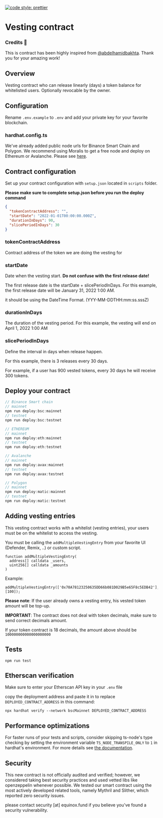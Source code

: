 [![code style: prettier](https://img.shields.io/badge/code_style-prettier-ff69b4.svg)](https://github.com/prettier/prettier)

# Vesting contract

### Credits 📄

This is contract has been highly inspired from [@abdelhamidbakhta](https://github.com/abdelhamidbakhta/token-vesting-contracts). Thank you for your amazing work!

## Overview

Vesting contract who can release linearly (days) a token balance for whitelisted users.
Optionally revocable by the owner.

## Configuration

Rename `.env.example` to `.env` and add your private key for your favorite blockchain.

### hardhat.config.ts

We've already added public node urls for Binance Smart Chain and Polygon.
We recommend using Moralis to get a free node and deploy on Ethereum or Avalanche. Please see [here](https://docs.moralis.io/speedy-nodes/connecting-to-rpc-nodes/connect-to-eth-node).

## Contract configuration

Set up your contract configuration with `setup.json` located in `scripts` folder.

**Please make sure to complete setup.json before you run the deploy command**

```json
{
  "tokenContractAddress": "",
  "startDate": "2022-01-01T00:00:00.000Z",
  "durationInDays": 90,
  "slicePeriodInDays": 30
}
```

### tokenContractAddress

Contract address of the token we are doing the vesting for

### startDate

Date when the vesting start. **Do not confuse with the first release date!**

The first release date is the startDate + slicePeriodInDays. For this example, the first release date will be January 31, 2022 1:00 AM.

it should be using the DateTime Format. (YYY-MM-DDTHH:mm:ss.sssZ)

### durationInDays

The duration of the vesting period. For this example, the vesting will end on April 1, 2022 1:00 AM

### slicePeriodInDays

Define the interval in days when release happen.

For this example, there is 3 releases every 30 days.

For example, if a user has 900 vested tokens, every 30 days he will receive 300 tokens.

## Deploy your contract

```javascript
// Binance Smart chain
// mainnet
npm run deploy:bsc:mainnet
// testnet
npm run deploy:bsc:testnet

// ETHEREUM
// mainnet
npm run deploy:eth:mainnet
// testnet
npm run deploy:eth:testnet

// Avalanche
// mainnet
npm run deploy:avax:mainnet
// testnet
npm run deploy:avax:testnet

// Polygon
// mainnet
npm run deploy:matic:mainnet
// testnet
npm run deploy:matic:testnet


```

## Adding vesting entries

This vesting contract works with a whitelist (vesting entries), your users must be on the whitelist to access the vesting.

You must be calling the `addMultipleVestingEntry` from your favorite UI (Defender, Remix, ..) or custom script.

```solidty
function addMultipleVestingEntry(
  address[] calldata _users,
  uint256[] calldata _amounts
)
```

Example:

```solidity
addMultipleVestingEntry(['0x70A78123250635DD66b081D029B5e65F8c5EDB42'], [100]);
```

**Please note**:
If the user already owns a vesting entry, his vested token amount will be top-up.

**IMPORTANT**: The contract does not deal with token decimals, make sure to send correct decimals amount.

If your token contract is 18 decimals, the amount above should be `100000000000000000000`

## Tests

```shell
npm run test
```

## Etherscan verification

Make sure to enter your Etherscan API key in your `.env` file

copy the deployment address and paste it in to replace `DEPLOYED_CONTRACT_ADDRESS` in this command:

```shell
npx hardhat verify --network bscMainnet DEPLOYED_CONTRACT_ADDRESS
```

## Performance optimizations

For faster runs of your tests and scripts, consider skipping ts-node's type checking by setting the environment variable `TS_NODE_TRANSPILE_ONLY` to `1` in hardhat's environment. For more details see [the documentation](https://hardhat.org/guides/typescript.html#performance-optimizations).

## Security
This new contract is not officially audited and verified; however, we considered taking best security practices and used vetted libs like openzeppelin whenever possible. We tested our smart contract using the most actively developed related tools, namely Mythril and Slither, which reported zero security issues.

please contact security [at] equinox.fund if you believe you've found a security vulnerability.
